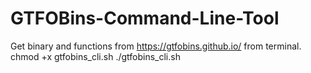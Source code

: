 # GTFOBins-Command-Line-Tool
Get binary and functions from https://gtfobins.github.io/ from terminal.
chmod +x gtfobins_cli.sh
./gtfobins_cli.sh
